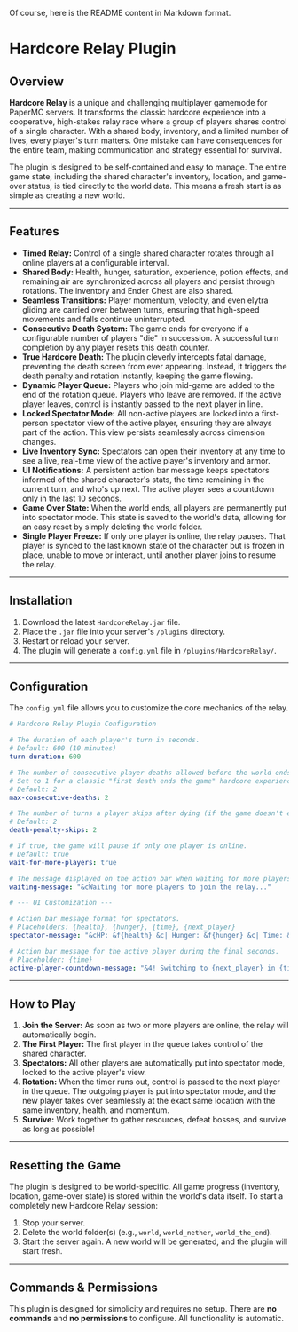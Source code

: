 Of course, here is the README content in Markdown format.

# Hardcore Relay Plugin

## Overview

**Hardcore Relay** is a unique and challenging multiplayer gamemode for PaperMC servers. It transforms the classic hardcore experience into a cooperative, high-stakes relay race where a group of players shares control of a single character. With a shared body, inventory, and a limited number of lives, every player's turn matters. One mistake can have consequences for the entire team, making communication and strategy essential for survival.

The plugin is designed to be self-contained and easy to manage. The entire game state, including the shared character's inventory, location, and game-over status, is tied directly to the world data. This means a fresh start is as simple as creating a new world.

-----

## Features

* **Timed Relay:** Control of a single shared character rotates through all online players at a configurable interval.
* **Shared Body:** Health, hunger, saturation, experience, potion effects, and remaining air are synchronized across all players and persist through rotations. The inventory and Ender Chest are also shared.
* **Seamless Transitions:** Player momentum, velocity, and even elytra gliding are carried over between turns, ensuring that high-speed movements and falls continue uninterrupted.
* **Consecutive Death System:** The game ends for everyone if a configurable number of players "die" in succession. A successful turn completion by any player resets this death counter.
* **True Hardcore Death:** The plugin cleverly intercepts fatal damage, preventing the death screen from ever appearing. Instead, it triggers the death penalty and rotation instantly, keeping the game flowing.
* **Dynamic Player Queue:** Players who join mid-game are added to the end of the rotation queue. Players who leave are removed. If the active player leaves, control is instantly passed to the next player in line.
* **Locked Spectator Mode:** All non-active players are locked into a first-person spectator view of the active player, ensuring they are always part of the action. This view persists seamlessly across dimension changes.
* **Live Inventory Sync:** Spectators can open their inventory at any time to see a live, real-time view of the active player's inventory and armor.
* **UI Notifications:** A persistent action bar message keeps spectators informed of the shared character's stats, the time remaining in the current turn, and who's up next. The active player sees a countdown only in the last 10 seconds.
* **Game Over State:** When the world ends, all players are permanently put into spectator mode. This state is saved to the world's data, allowing for an easy reset by simply deleting the world folder.
* **Single Player Freeze:** If only one player is online, the relay pauses. That player is synced to the last known state of the character but is frozen in place, unable to move or interact, until another player joins to resume the relay.

-----

## Installation

1.  Download the latest `HardcoreRelay.jar` file.
2.  Place the `.jar` file into your server's `/plugins` directory.
3.  Restart or reload your server.
4.  The plugin will generate a `config.yml` file in `/plugins/HardcoreRelay/`.

-----

## Configuration

The `config.yml` file allows you to customize the core mechanics of the relay.

```yaml
# Hardcore Relay Plugin Configuration

# The duration of each player's turn in seconds.
# Default: 600 (10 minutes)
turn-duration: 600

# The number of consecutive player deaths allowed before the world ends.
# Set to 1 for a classic "first death ends the game" hardcore experience.
# Default: 2
max-consecutive-deaths: 2

# The number of turns a player skips after dying (if the game doesn't end).
# Default: 2
death-penalty-skips: 2

# If true, the game will pause if only one player is online.
# Default: true
wait-for-more-players: true

# The message displayed on the action bar when waiting for more players.
waiting-message: "&cWaiting for more players to join the relay..."

# --- UI Customization ---

# Action bar message format for spectators.
# Placeholders: {health}, {hunger}, {time}, {next_player}
spectator-message: "&cHP: &f{health} &c| Hunger: &f{hunger} &c| Time: &f{time} &c| Next: &f{next_player}"

# Action bar message for the active player during the final seconds.
# Placeholder: {time}
active-player-countdown-message: "&4! Switching to {next_player} in {time} !"
```

-----

## How to Play

1.  **Join the Server:** As soon as two or more players are online, the relay will automatically begin.
2.  **The First Player:** The first player in the queue takes control of the shared character.
3.  **Spectators:** All other players are automatically put into spectator mode, locked to the active player's view.
4.  **Rotation:** When the timer runs out, control is passed to the next player in the queue. The outgoing player is put into spectator mode, and the new player takes over seamlessly at the exact same location with the same inventory, health, and momentum.
5.  **Survive:** Work together to gather resources, defeat bosses, and survive as long as possible\!

-----

## Resetting the Game

The plugin is designed to be world-specific. All game progress (inventory, location, game-over state) is stored within the world's data itself. To start a completely new Hardcore Relay session:

1.  Stop your server.
2.  Delete the world folder(s) (e.g., `world`, `world_nether`, `world_the_end`).
3.  Start the server again. A new world will be generated, and the plugin will start fresh.

-----

## Commands & Permissions

This plugin is designed for simplicity and requires no setup. There are **no commands** and **no permissions** to configure. All functionality is automatic.